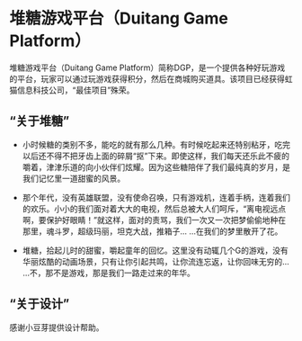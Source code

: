 # 堆糖游戏平台（Duitang Game Platform）
堆糖游戏平台（Duitang Game Platform）简称DGP，是一个提供各种好玩游戏的平台，玩家可以通过玩游戏获得积分，然后在商城购买道具。该项目已经获得虹猫信息科技公司，“最佳项目”殊荣。

## “关于堆糖”
- 小时候糖的类别不多，能吃的就有那么几种。有时候吃起来还特别粘牙，吃完以后还不得不把牙齿上面的碎屑“抠”下来。即使这样，我们每天还乐此不疲的嚼着，津津乐道的向小伙伴们炫耀。因为这些糖陪伴了我们最纯真的岁月，是我们记忆里一道甜蜜的风景。

- 那个年代，没有英雄联盟，没有使命召唤，只有游戏机，连着手柄，连着我们的欢乐。小小的我们面对着大大的电视，然后总被大人们呵斥，“离电视远点啊，要保护好眼睛！”就这样，面对的责骂，我们一次又一次把梦偷偷地种在那里，魂斗罗，超级玛丽，坦克大战，推箱子… …在我们的梦里散开了花。

- 堆糖，拾起儿时的甜蜜，嚼起童年的回忆。这里没有动辄几个G的游戏，没有华丽炫酷的动画场景，只有让你引起共鸣，让你流连忘返，让你回味无穷的… …不，那不是游戏，那是我们一路走过来的年华。

## “关于设计”
感谢小豆芽提供设计帮助。
